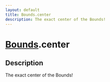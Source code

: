 ```yaml
---
layout: default
title: Bounds.center
description: The exact center of the Bounds!
---
```

# [Bounds]({{site.url}}/Pages/Reference/Bounds.html).center

## Description
The exact center of the Bounds!

